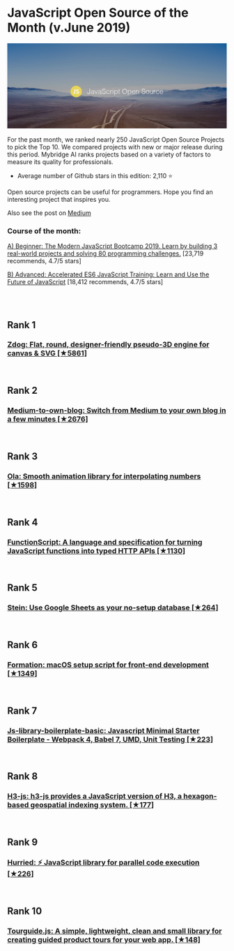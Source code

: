 # JavaScript Open Source of the Month (v.June 2019)

[<img src="js-1906-open.png" width="800" alt="Mybridge">](https://medium.mybridge.co/javascript-open-source-of-the-month-v-june-2019-a3d274fe11b6)

For the past month, we ranked nearly 250 JavaScript Open Source Projects to pick the Top 10. 
We compared projects with new or major release during this period. Mybridge AI ranks projects based on a variety of factors to measure its quality for professionals.

* Average number of Github stars in this edition: 2,110 ⭐️


Open source projects can be useful for programmers. Hope you find an interesting project that inspires you.

Also see the post on [Medium](https://medium.mybridge.co/javascript-open-source-of-the-month-v-june-2019-a3d274fe11b6)
<br>

### Course of the month:

[A) Beginner: The Modern JavaScript Bootcamp 2019. Learn by building 3 real-world projects and solving 80 programming challenges.](http://bit.ly/2YPlOBd) [23,719 recommends, 4.7/5 stars]

[B) Advanced: Accelerated ES6 JavaScript Training: Learn and Use the Future of JavaScript](http://bit.ly/2SxqubU) [18,412 recommends, 4.7/5 stars]

<br>
<br>

## Rank 1
### [Zdog: Flat, round, designer-friendly pseudo-3D engine for canvas & SVG [★5861]](https://github.com/metafizzy/zdog?utm_source=mybridge&utm_medium=blog&utm_campaign=read_more)


<br>

## Rank 2
### [Medium-to-own-blog: Switch from Medium to your own blog in a few minutes [★2676]](https://github.com/mathieudutour/medium-to-own-blog?utm_source=mybridge&utm_medium=blog&utm_campaign=read_more)


<br>

## Rank 3
### [Ola:  Smooth animation library for interpolating numbers [★1598]](https://github.com/franciscop/ola?utm_source=mybridge&utm_medium=blog&utm_campaign=read_more)


<br>

## Rank 4
### [FunctionScript: A language and specification for turning JavaScript functions into typed HTTP APIs [★1130]](https://github.com/FunctionScript/FunctionScript?utm_source=mybridge&utm_medium=blog&utm_campaign=read_more)


<br>

## Rank 5
### [Stein: Use Google Sheets as your no-setup database [★264]](https://github.com/SteinHQ/Stein?utm_source=mybridge&utm_medium=blog&utm_campaign=read_more)


<br>

## Rank 6
### [Formation:  macOS setup script for front-end development [★1349]](https://github.com/minamarkham/formation?utm_source=mybridge&utm_medium=blog&utm_campaign=read_more)


<br>

## Rank 7
### [Js-library-boilerplate-basic: Javascript Minimal Starter Boilerplate - Webpack 4, Babel 7, UMD, Unit Testing [★223]](https://github.com/hodgef/js-library-boilerplate-basic?utm_source=mybridge&utm_medium=blog&utm_campaign=read_more)


<br>

## Rank 8
### [H3-js: h3-js provides a JavaScript version of H3, a hexagon-based geospatial indexing system. [★177]](https://github.com/uber/h3-js?utm_source=mybridge&utm_medium=blog&utm_campaign=read_more)


<br>

## Rank 9
### [Hurried: ⚡️ JavaScript library for parallel code execution  [★226]](https://github.com/yankouskia/hurried?utm_source=mybridge&utm_medium=blog&utm_campaign=read_more)


<br>

## Rank 10
### [Tourguide.js: A simple, lightweight, clean and small library for creating guided product tours for your web app. [★148]](https://github.com/LikaloLLC/tourguide.js?utm_source=mybridge&utm_medium=blog&utm_campaign=read_more)


                    
